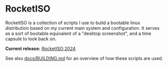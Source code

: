 RocketISO
=========

RocketISO is a collection of scripts I use to build a bootable linux
distribution based on my current main system and configuration. It serves as a
sort of bootable equivalent of a "desktop screenshot", and a time capsule to
look back on.

**Current release:** [RocketISO 2024](docs/RELEASE-2024.md)

See also [docs/BUILDING.md](docs/BUILDING.md) for an overview of how these scripts are used.
